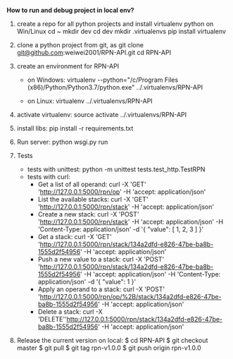 **How to run and debug project in local env?**

1. create a repo for all python projects and install virtualenv python on Win/Linux
cd ~
mkdir dev
cd dev
mkdir .virtualenvs
pip install virtualenv

2. clone a python project from git, as
git clone git@github.com:weiwei2001/RPN-API.git
cd RPN-API

3. create an environment for RPN-API
    - on Windows: 
        virtualenv --python="/c/Program Files (x86)/Python/Python3.7/python.exe" ../.virtualenvs/RPN-API

    - on Linux:
        virtualenv ../.virtualenvs/RPN-API

4. activate virtualenv:
source activate ../.virtualenvs/RPN-API

5. install libs:
pip install -r requirements.txt

7. Run server:
python wsgi.py run

9. Tests
    - tests with unittest: python -m unittest tests.test_http.TestRPN
    - tests with curl:
        - Get a list of all operand: curl -X 'GET' 'http://127.0.0.1:5000/rpn/op' -H 'accept: application/json'
        - List the available stacks: curl -X 'GET'  'http://127.0.0.1:5000/rpn/stack' -H 'accept: application/json'
        - Create a new stack: curl -X 'POST' 'http://127.0.0.1:5000/rpn/stack' -H 'accept: application/json' -H 'Content-Type: application/json' -d '{ "value": [ 1, 2, 3 ] }'
        - Get a stack: curl -X 'GET' 'http://127.0.0.1:5000/rpn/stack/134a2dfd-e826-47be-ba8b-1555d2f54956' -H 'accept: application/json'
        - Push a new value to a stack: curl -X 'POST' 'http://127.0.0.1:5000/rpn/stack/134a2dfd-e826-47be-ba8b-1555d2f54956' -H 'accept: application/json' -H 'Content-Type: application/json' -d '{ "value": 1 }'
        - Apply an operand to a stack: curl -X 'POST' 'http://127.0.0.1:5000/rpn/op/%2B/stack/134a2dfd-e826-47be-ba8b-1555d2f54956' -H 'accept: application/json'
        - Delete a stack: curl -X 'DELETE''http://127.0.0.1:5000/rpn/stack/134a2dfd-e826-47be-ba8b-1555d2f54956' -H 'accept: application/json'

10. Release the current version on local:
$ cd RPN-API
$ git checkout master
$ git pull
$ git tag rpn-v1.0.0
$ git push origin rpn-v1.0.0
